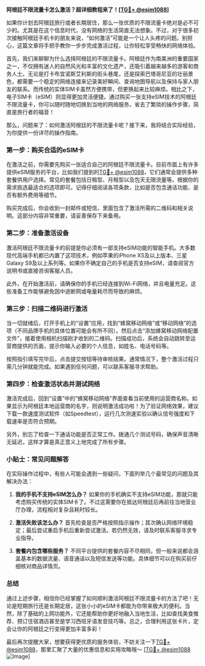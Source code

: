 **阿根廷不限流量卡怎么激活？超详细教程来了！[[TG💪+ @esim1088](https://t.me/s/esim1088)]**

如果你计划去阿根廷旅行或者长期居住，那么一张优质的不限流量卡绝对是必不可少的。尤其是在这个信息时代，没有网络的生活简直无法想象。不过，对于很多初次接触阿根廷手机卡的朋友来说，“如何激活”可能是一个让人头疼的问题。别担心，这篇文章将手把手教你一步步完成激活过程，让你轻松享受畅快的网络体验。

首先，我们来聊聊为什么选择阿根廷的不限流量卡。阿根廷作为南美洲的重要国家之一，不仅拥有迷人的自然风光和丰富的文化遗产，还吸引着越来越多的游客和商务人士。无论是打卡布宜诺斯艾利斯的街头巷尾，还是探索巴塔哥尼亚的壮丽景色，都需要一个稳定的网络连接来记录美好瞬间、查询地图导航以及保持与家人朋友的联系。而传统的实体SIM卡虽然方便携带，但更换起来比较麻烦。相比之下，电子SIM卡（eSIM）则显得更加灵活便捷。通过购买一张支持eSIM技术的阿根廷不限流量卡，你可以随时随地切换到当地的网络服务，省去了繁琐的操作步骤，简直是旅行者的福音！

那么，问题来了：如何激活阿根廷的不限流量卡呢？接下来，我将结合实际经验，为你提供一份详尽的操作指南。

### **第一步：购买合适的eSIM卡**
在激活之前，你需要先购买一张适合自己的阿根廷不限流量卡。目前市面上有许多提供eSIM服务的平台，比如我们提到的[TG💪+ @esim1088](https://t.me/s/esim1088)，它们通常会提供多种套餐供用户选择。常见的套餐包括日租型、月租型以及包天无限流量等。根据你的需求挑选最适合的选项即可。记得仔细阅读各项条款，比如是否包含通话功能、是否有额外费用等细节。

购买完成后，你会收到一封邮件或短信，里面包含了激活所需的二维码和相关说明。这部分内容非常重要，请妥善保存下来备用。

### **第二步：准备激活设备**
激活阿根廷不限流量卡的前提是你必须有一部支持eSIM功能的智能手机。大多数现代高端手机都已内置了这项技术，例如苹果的iPhone XS及以上版本、三星Galaxy S9及以上系列等。如果你不确定自己的手机是否支持eSIM，请查阅官方说明书或直接咨询客服人员。

此外，在开始激活前，请确保你的手机已经连接到Wi-Fi网络，并且电量充足。这些准备工作能够避免因中途断网或电量耗尽而导致的麻烦。

### **第三步：扫描二维码进行激活**
当一切就绪后，打开手机上的“设置”应用，找到“蜂窝移动网络”或“移动网络”的选项（不同品牌手机的具体位置可能会有所不同）。然后点击“添加蜂窝移动网络配置文件”，接着使用相机扫描刚才收到的二维码。扫描成功后，系统会自动跳转至运营商提供的页面，提示你输入必要的个人信息，如姓名、电话号码等。

按照指引填写完毕后，点击提交按钮等待审核结果。通常情况下，整个激活过程只需几分钟就能完成。如果遇到任何问题，可以联系客服寻求帮助。

### **第四步：检查激活状态并测试网络**
激活完成后，回到“设置”中的“蜂窝移动网络”界面查看当前使用的运营商名称。如果显示为阿根廷本地运营商的名字，则说明激活成功啦！为了验证网络效果，建议下载一款速度测试软件（如Speedtest），运行几次测速实验以确认信号强度和下载速率是否符合预期。

另外，别忘了检查一下通话功能是否正常工作。拨通几个测试号码，确保声音清晰无延迟，这样才算是真正意义上地完成了所有步骤。

### **小贴士：常见问题解答**
在实际操作过程中，有些人可能会遇到一些疑问，下面列举几个最常见的问题及其解决办法：

1. **我的手机不支持eSIM怎么办？**
   如果你的手机确实不支持eSIM功能，那就只能考虑购买传统的实体SIM卡了。不过这需要你在抵达阿根廷后再前往当地营业厅办理，流程相对复杂且耗时较长。

2. **激活失败该怎么办？**
   首先检查是否严格按照指示操作；其次确认网络环境稳定；最后尝试重启手机后重新尝试激活。若仍然无效，请及时联系客服寻求专业指导。

3. **套餐内包含哪些服务？**
   不同平台提供的套餐内容不尽相同，但一般来说都会涵盖基本的数据流量、语音通话以及短信发送等功能。具体细节可以在购买前仔细核对商品详情页。

### **总结**
通过上述步骤，相信你已经掌握了如何顺利激活阿根廷不限流量卡的方法了吧！无论是短期旅行还是长期定居，这张小小的eSIM卡都能为你带来极大的便利。当然，除了基础的上网功能外，它还能帮助你更好地融入当地生活，比如查找美食推荐、预订住宿酒店甚至是学习西班牙语发音技巧等。总之，合理利用这张卡片，定会让你的阿根廷之行变得更加丰富多彩！

最后再次提醒大家，想要获得更优质的服务体验，不妨关注一下[TG💪+ @esim1088](https://t.me/s/esim1088)，那里汇聚了大量的优惠信息和实用攻略哦～ [[TG💪+ @esim1088](https://t.me/s/esim1088) ![Image](https://i.postimg.cc/4NQfJmqS/Snipaste-2025-05-13-00-14-12.png)]